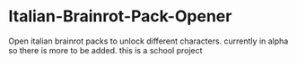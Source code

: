 # Italian-Brainrot-Pack-Opener
Open italian brainrot packs to unlock different characters. currently in alpha so there is more to be added. this is a school project
